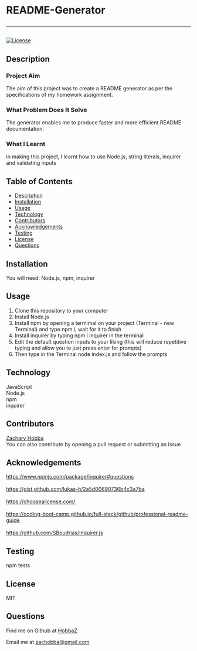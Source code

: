 
# README-Generator<hr>
[![License](https://img.shields.io/badge/License-MIT-blue.svg)](https://choosealicense.com/licenses/mit/)

## Description
 
  <h3>Project Aim</h3>
  The aim of this project was to create a README generator as per the specifications of my homework assignment.

  <h3>What Problem Does It Solve</h3>
  The generator enables me to produce faster and more efficient README documentation.

  <h3>What I Learnt</h3>
  in making this project, I learnt how to use Node.js, string literals, inquirer and validating inputs
  

## Table of Contents
- [Description](#description)
- [Installation](#installation)
- [Usage](#usage)
- [Technology](#technology)
- [Contributors](#contributors)
- [Acknowledgements](#acknowledgements)
- [Testing](#testing)
- [License](#license)
- [Questions](#questions)

## Installation
You will need: 
Node.js, npm, inquirer

## Usage

  1. Clone this repository to your computer
  2. Install Node.js
  3. Install npm by opening a termimal on your project (Terminal - new Terminal) and type npm i, wait for it to finish
  4. Install inquirer by typing npm i inquirer in the terminal
  5. Edit the default question inputs to your liking (this will reduce repetitive typing and allow you to just press enter for prompts)
  5. Then type in the Terminal node index.js and follow the prompts
  

## Technology
JavaScript<br>Node.js<br>npm<br>inquirer
 
## Contributors

  [Zachary Hobba](https://github.com/HobbaZ)<br>
  You can also contribute by opening a pull request or submitting an issue
  

## Acknowledgements
https://www.npmjs.com/package/inquirer#questions<br><br>https://gist.github.com/lukas-h/2a5d00690736b4c3a7ba<br><br>https://choosealicense.com/<br><br>https://coding-boot-camp.github.io/full-stack/github/professional-readme-guide<br><br>https://github.com/SBoudrias/Inquirer.js

## Testing
npm tests

## License
MIT

## Questions
Find me on Github at [HobbaZ](https://github.com/HobbaZ)

Email me at [zachobba@gmail.com](zachobba@gmail.com)
